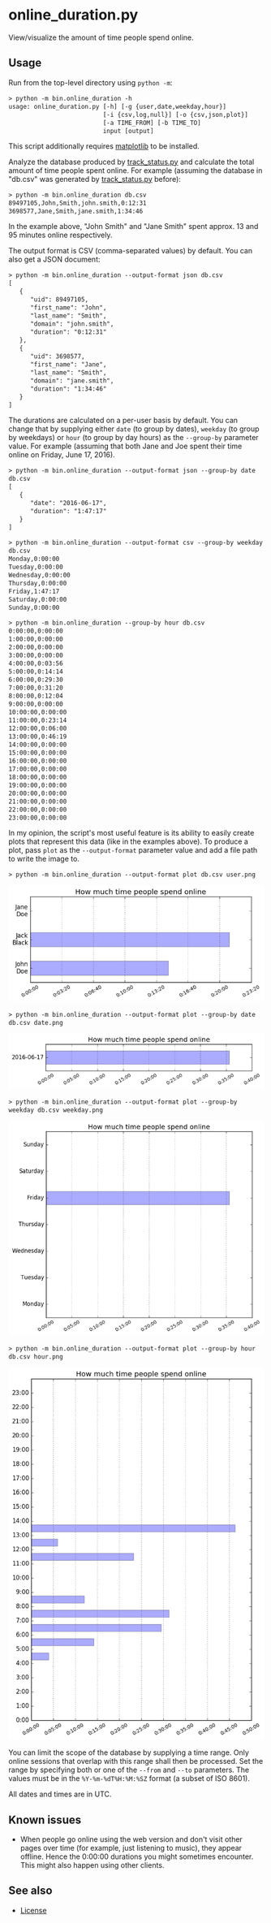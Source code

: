 online_duration.py
==================

View/visualize the amount of time people spend online.

Usage
-----

Run from the top-level directory using `python -m`:

```
> python -m bin.online_duration -h
usage: online_duration.py [-h] [-g {user,date,weekday,hour}]
                          [-i {csv,log,null}] [-o {csv,json,plot}]
                          [-a TIME_FROM] [-b TIME_TO]
                          input [output]
```

This script additionally requires [matplotlib] to be installed.

Analyze the database produced by [track_status.py] and calculate the total
amount of time people spent online.
For example (assuming the database in "db.csv" was generated by
[track_status.py] before):

```
> python -m bin.online_duration db.csv
89497105,John,Smith,john.smith,0:12:31
3698577,Jane,Smith,jane.smith,1:34:46
```

In the example above, "John Smith" and "Jane Smith" spent approx. 13 and 95
minutes online respectively.

The output format is CSV (comma-separated values) by default.
You can also get a JSON document:

```
> python -m bin.online_duration --output-format json db.csv
[
   {
      "uid": 89497105,
      "first_name": "John",
      "last_name": "Smith",
      "domain": "john.smith",
      "duration": "0:12:31"
   },
   {
      "uid": 3698577,
      "first_name": "Jane",
      "last_name": "Smith",
      "domain": "jane.smith",
      "duration": "1:34:46"
   }
]
```

The durations are calculated on a per-user basis by default.
You can change that by supplying either `date` (to group by dates), `weekday`
(to group by weekdays) or `hour` (to group by day hours) as the `--group-by`
parameter value.
For example (assuming that both Jane and Joe spent their time online on Friday,
June 17, 2016).

```
> python -m bin.online_duration --output-format json --group-by date db.csv
[
   {
      "date": "2016-06-17",
      "duration": "1:47:17"
   }
]
```

```
> python -m bin.online_duration --output-format csv --group-by weekday db.csv
Monday,0:00:00
Tuesday,0:00:00
Wednesday,0:00:00
Thursday,0:00:00
Friday,1:47:17
Saturday,0:00:00
Sunday,0:00:00
```

```
> python -m bin.online_duration --group-by hour db.csv
0:00:00,0:00:00
1:00:00,0:00:00
2:00:00,0:00:00
3:00:00,0:00:00
4:00:00,0:03:56
5:00:00,0:14:14
6:00:00,0:29:30
7:00:00,0:31:20
8:00:00,0:12:04
9:00:00,0:00:00
10:00:00,0:00:00
11:00:00,0:23:14
12:00:00,0:06:00
13:00:00,0:46:19
14:00:00,0:00:00
15:00:00,0:00:00
16:00:00,0:00:00
17:00:00,0:00:00
18:00:00,0:00:00
19:00:00,0:00:00
20:00:00,0:00:00
21:00:00,0:00:00
22:00:00,0:00:00
23:00:00,0:00:00
```

In my opinion, the script's most useful feature is its ability to easily create
plots that represent this data (like in the examples above).
To produce a plot, pass `plot` as the `--output-format` parameter value and add
a file path to write the image to.

```
> python -m bin.online_duration --output-format plot db.csv user.png
```

![user.png]

```
> python -m bin.online_duration --output-format plot --group-by date db.csv date.png
```

![date.png]

```
> python -m bin.online_duration --output-format plot --group-by weekday db.csv weekday.png
```

![weekday.png]

```
> python -m bin.online_duration --output-format plot --group-by hour db.csv hour.png
```

![hour.png]

You can limit the scope of the database by supplying a time range.
Only online sessions that overlap with this range shall then be processed.
Set the range by specifying both or one of the `--from` and `--to` parameters.
The values must be in the `%Y-%m-%dT%H:%M:%SZ` format (a subset of ISO 8601).

All dates and times are in UTC.

[matplotlib]: http://matplotlib.org/
[track_status.py]: track_status.md

[user.png]: images/user.png
[date.png]: images/date.png
[weekday.png]: images/weekday.png
[hour.png]: images/hour.png

Known issues
------------

* When people go online using the web version and don't visit other pages over
time (for example, just listening to music), they appear offline.
Hence the 0:00:00 durations you might sometimes encounter.
This might also happen using other clients.

See also
--------

* [License]

[License]: ../README.md#license
